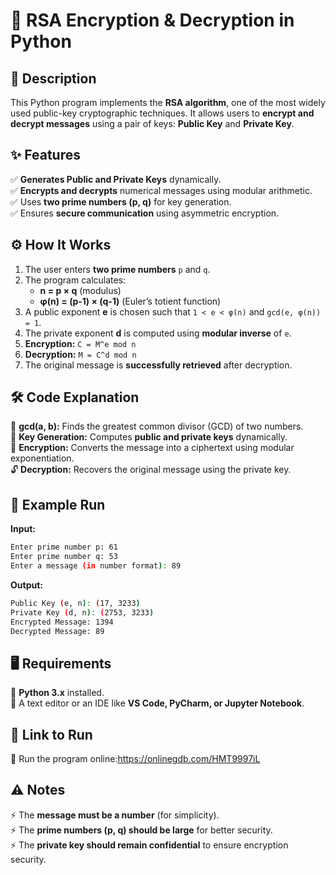 

# 🔐 RSA Encryption & Decryption in Python  

## 📜 Description  
This Python program implements the **RSA algorithm**, one of the most widely used public-key cryptographic techniques. It allows users to **encrypt and decrypt messages** using a pair of keys: **Public Key** and **Private Key**.  

## ✨ Features  
✅ **Generates Public and Private Keys** dynamically.  
✅ **Encrypts and decrypts** numerical messages using modular arithmetic.  
✅ Uses **two prime numbers (p, q)** for key generation.  
✅ Ensures **secure communication** using asymmetric encryption.  

## ⚙️ How It Works  
1. The user enters **two prime numbers** `p` and `q`.  
2. The program calculates:  
   - **n = p × q** (modulus)  
   - **φ(n) = (p-1) × (q-1)** (Euler’s totient function)  
3. A public exponent **e** is chosen such that `1 < e < φ(n)` and `gcd(e, φ(n)) = 1`.  
4. The private exponent **d** is computed using **modular inverse** of `e`.  
5. **Encryption:** `C = M^e mod n`  
6. **Decryption:** `M = C^d mod n`  
7. The original message is **successfully retrieved** after decryption.  

## 🛠 Code Explanation  
🔢 **gcd(a, b):** Finds the greatest common divisor (GCD) of two numbers.  
🔑 **Key Generation:** Computes **public and private keys** dynamically.  
🔐 **Encryption:** Converts the message into a ciphertext using modular exponentiation.  
🔓 **Decryption:** Recovers the original message using the private key.  

## 🎯 Example Run  
**Input:**  
```bash
Enter prime number p: 61
Enter prime number q: 53
Enter a message (in number format): 89
```
**Output:**  
```bash
Public Key (e, n): (17, 3233)
Private Key (d, n): (2753, 3233)
Encrypted Message: 1394
Decrypted Message: 89
```

## 🖥 Requirements  
🐍 **Python 3.x** installed.  
📝 A text editor or an IDE like **VS Code, PyCharm, or Jupyter Notebook**.  

## 🚀 Link to Run  
🔹 Run the program online:https://onlinegdb.com/HMT9997iL

## ⚠️ Notes  
⚡ The **message must be a number** (for simplicity).  
⚡ The **prime numbers (p, q) should be large** for better security.  
⚡ The **private key should remain confidential** to ensure encryption security. 

